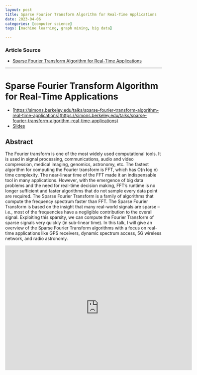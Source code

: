 ```yaml
---
layout: post
title: Sparse Fourier Transform Algorithm for Real-Time Applications 
date: 2023-04-06
categories: [computer science]
tags: [machine learning, graph mining, big data]

---
```


### Article Source

* [Sparse Fourier Transform Algorithm for Real-Time Applications](https://www.youtube.com/watch?v=BKl08lAX2sg)


---

# Sparse Fourier Transform Algorithm for Real-Time Applications

* [https://simons.berkeley.edu/talks/sparse-fourier-transform-algorithm-real-time-applications](https://simons.berkeley.edu/talks/sparse-fourier-transform-algorithm-real-time-applications)
* [Slides](https://simons.berkeley.edu/sites/default/files/docs/9679/sparse-fourier-transform-algorithms-real-time-applications_0.pdf)


## Abstract
The Fourier transform is one of the most widely used computational tools. It is used in signal processing, communications, audio and video compression, medical imaging, genomics, astronomy, etc. The fastest algorithm for computing the Fourier transform is FFT, which has O(n log n) time complexity. The near-linear time of the FFT made it an indispensable tool in many applications. However, with the emergence of big data problems and the need for real-time decision making, FFT’s runtime is no longer sufficient and faster algorithms that do not sample every data point are required. The Sparse Fourier Transform is a family of algorithms that compute the frequency spectrum faster than FFT. The Sparse Fourier Transform is based on the insight that many real-world signals are sparse –i.e., most of the frequencies have a negligible contribution to the overall signal. Exploiting this sparsity, we can compute the Fourier Transform of sparse signals very quickly (in sub-linear time). In this talk, I will give an overview of the Sparse Fourier Transform algorithms with a focus on real-time applications like GPS receivers, dynamic spectrum access, 5G wireless network, and radio astronomy.




<iframe width="600" height="400" src="https://www.youtube.com/embed/BKl08lAX2sg" title="YouTube video player" frameborder="0" allow="accelerometer; autoplay; clipboard-write; encrypted-media; gyroscope; picture-in-picture; web-share" allowfullscreen></iframe>